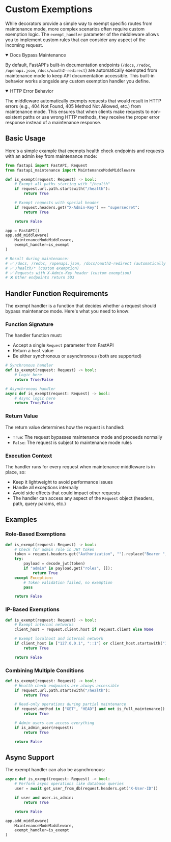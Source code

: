 # Custom Exemptions

While decorators provide a simple way to exempt specific routes from maintenance mode, more complex scenarios often require custom exemption logic. The `exempt_handler` parameter of the middleware allows you to implement custom rules that can consider any aspect of the incoming request.

<details open>
<summary>Docs Bypass Maintenance</summary>

By default, FastAPI's built-in documentation endpoints (<code>/docs</code>, <code>/redoc</code>, <code>/openapi.json</code>, <code>/docs/oauth2-redirect</code>) are automatically exempted from maintenance mode to keep API documentation accessible. This built-in behavior works alongside any custom exemption handler you define.

</details>

<details open>
<summary>HTTP Error Behavior</summary>

The middleware automatically exempts requests that would result in HTTP errors (e.g., 404 Not Found, 405 Method Not Allowed, etc.) from maintenance mode. This ensures that when clients make requests to non-existent paths or use wrong HTTP methods, they receive the proper error response instead of a maintenance response.

</details>

## Basic Usage

Here's a simple example that exempts health check endpoints and requests with an admin key from maintenance mode:

```python
from fastapi import FastAPI, Request
from fastapi_maintenance import MaintenanceModeMiddleware

def is_exempt(request: Request) -> bool:
    # Exempt all paths starting with "/health"
    if request.url.path.startswith("/health"):
        return True

    # Exempt requests with special header
    if request.headers.get("X-Admin-Key") == "supersecret":
        return True

    return False

app = FastAPI()
app.add_middleware(
    MaintenanceModeMiddleware,
    exempt_handler=is_exempt
)

# Result during maintenance:
# ✅ /docs, /redoc, /openapi.json, /docs/oauth2-redirect (automatically exempt)
# ✅ /health/* (custom exemption)
# ✅ Requests with X-Admin-Key header (custom exemption)
# ❌ Other endpoints return 503
```

## Handler Function Requirements

The exempt handler is a function that decides whether a request should bypass maintenance mode. Here's what you need to know:

### Function Signature

The handler function must:
- Accept a single `Request` parameter from FastAPI
- Return a `bool` value
- Be either synchronous or asynchronous (both are supported)

```python
# Synchronous handler
def is_exempt(request: Request) -> bool:
    # Logic here
    return True/False

# Asynchronous handler
async def is_exempt(request: Request) -> bool:
    # Async logic here
    return True/False
```

### Return Value

The return value determines how the request is handled:
- `True`: The request bypasses maintenance mode and proceeds normally
- `False`: The request is subject to maintenance mode rules

### Execution Context

The handler runs for every request when maintenance middleware is in place, so:
- Keep it lightweight to avoid performance issues
- Handle all exceptions internally
- Avoid side effects that could impact other requests
- The handler can access any aspect of the `Request` object (headers, path, query params, etc.)

## Examples

### Role-Based Exemptions

```python
def is_exempt(request: Request) -> bool:
    # Check for admin role in JWT token
    token = request.headers.get("Authorization", "").replace("Bearer ", "")
    try:
        payload = decode_jwt(token)
        if "admin" in payload.get("roles", []):
            return True
    except Exception:
        # Token validation failed, no exemption
        pass

    return False
```

### IP-Based Exemptions

```python
def is_exempt(request: Request) -> bool:
    # Exempt internal networks
    client_host = request.client.host if request.client else None

    # Exempt localhost and internal network
    if client_host in ["127.0.0.1", "::1"] or client_host.startswith("10."):
        return True

    return False
```

### Combining Multiple Conditions

```python
def is_exempt(request: Request) -> bool:
    # Health check endpoints are always accessible
    if request.url.path.startswith("/health"):
        return True

    # Read-only operations during partial maintenance
    if request.method in ["GET", "HEAD"] and not is_full_maintenance():
        return True

    # Admin users can access everything
    if is_admin_user(request):
        return True

    return False
```

## Async Support

The exempt handler can also be asynchronous:

```python
async def is_exempt(request: Request) -> bool:
    # Perform async operations like database queries
    user = await get_user_from_db(request.headers.get("X-User-ID"))

    if user and user.is_admin:
        return True

    return False

app.add_middleware(
    MaintenanceModeMiddleware,
    exempt_handler=is_exempt
)
```
